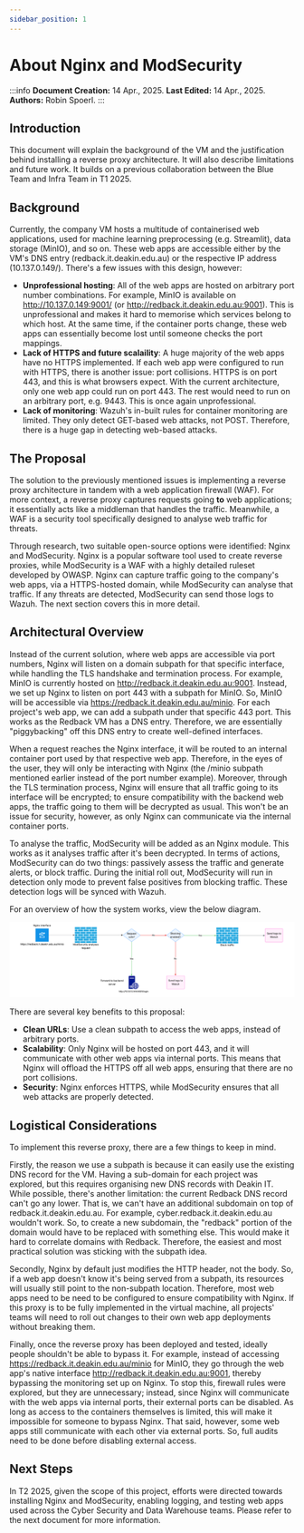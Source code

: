 ```yaml
---
sidebar_position: 1
---
```


# About Nginx and ModSecurity

:::info
**Document Creation:** 14 Apr., 2025. **Last Edited:** 14 Apr., 2025. **Authors:** Robin Spoerl.
:::

## Introduction

This document will explain the background of the VM and the justification behind installing a reverse proxy architecture. It will also describe limitations and future work. It builds on a previous collaboration between the Blue Team and Infra Team in T1 2025. 

## Background

Currently, the company VM hosts a multitude of containerised web applications, used for machine learning preprocessing (e.g. Streamlit), data storage (MinIO), and so on. These web apps are accessible either by the VM's DNS entry (redback.it.deakin.edu.au) or the respective IP address (10.137.0.149/). There's a few issues with this design, however:

- **Unprofessional hosting**: All of the web apps are hosted on arbitrary port number combinations. For example, MinIO is available on http://10.137.0.149:9001/ (or http://redback.it.deakin.edu.au:9001). This is unprofessional and makes it hard to memorise which services belong to which host. At the same time, if the container ports change, these web apps can essentially become lost until someone checks the port mappings. 
- **Lack of HTTPS and future scalaility**: A huge majority of the web apps have no HTTPS implemented. If each web app were configured to run with HTTPS, there is another issue: port collisions. HTTPS is on port 443, and this is what browsers expect. With the current architecture, only one web app could run on port 443. The rest would need to run on an arbitrary port, e.g. 9443. This is once again unprofessional.
- **Lack of monitoring**: Wazuh's in-built rules for container monitoring are limited. They only detect GET-based web attacks, not POST. Therefore, there is a huge gap in detecting web-based attacks. 

## The Proposal

The solution to the previously mentioned issues is implementing a reverse proxy architecture in tandem with a web application firewall (WAF). For more context, a reverse proxy captures requests going **to** web applications; it essentially acts like a middleman that handles the traffic. Meanwhile, a WAF is a security tool specifically designed to analyse web traffic for threats. 

Through research, two suitable open-source options were identified: Nginx and ModSecurity. Nginx is a popular software tool used to create reverse proxies, while ModSecurity is a WAF with a highly detailed ruleset developed by OWASP. Nginx can capture traffic going to the company's web apps, via a HTTPS-hosted domain, while ModSecurity can analyse that traffic. If any threats are detected, ModSecurity can send those logs to Wazuh. The next section covers this in more detail. 

## Architectural Overview 

Instead of the current solution, where web apps are accessible via port numbers, Nginx will listen on a domain subpath for that specific interface, while handling the TLS handshake and termination process. For example, MinIO is currently hosted on http://redback.it.deakin.edu.au:9001. Instead, we set up Nginx to listen on port 443 with a subpath for MinIO. So, MinIO will be accessible via https://redback.it.deakin.edu.au/minio. For each project's web app, we can add a subpath under that specific 443 port. This works as the Redback VM has a DNS entry. Therefore, we are essentially "piggybacking" off this DNS entry to create well-defined interfaces. 

When a request reaches the Nginx interface, it will be routed to an internal container port used by that respective web app. Therefore, in the eyes of the user, they will only be interacting with Nginx (the /minio subpath mentioned earlier instead of the port number example). Moreover, through the TLS termination process, Nginx will ensure that all traffic going to its interface will be encrypted; to ensure compatibility with the backend web apps, the traffic going to them will be decrypted as usual. This won't be an issue for security, however, as only Nginx can communicate via the internal container ports. 

To analyse the traffic, ModSecurity will be added as an Nginx module. This works as it analyses traffic after it's been decrypted. In terms of actions, ModSecurity can do two things: passively assess the traffic and generate alerts, or block traffic. During the initial roll out, ModSecurity will run in detection only mode to prevent false positives from blocking traffic. These detection logs will be synced with Wazuh.

For an overview of how the system works, view the below diagram. 

![Proxy architecture](img-proxy/architecture.png)

There are several key benefits to this proposal: 
- **Clean URLs**: Use a clean subpath to access the web apps, instead of arbitrary ports.
- **Scalability**: Only Nginx will be hosted on port 443, and it will communicate with other web apps via internal ports. This means that Nginx will offload the HTTPS off all web apps, ensuring that there are no port collisions.
- **Security**: Nginx enforces HTTPS, while ModSecurity ensures that all web attacks are properly detected.  

## Logistical Considerations

To implement this reverse proxy, there are a few things to keep in mind. 

Firstly, the reason we use a subpath is because it can easily use the existing DNS record for the VM. Having a sub-domain for each project was explored, but this requires organising new DNS records with Deakin IT. While possible, there's another limitation: the current Redback DNS record can't go any lower. That is, we can't have an additional subdomain on top of redback.it.deakin.edu.au. For example, cyber.redback.it.deakin.edu.au wouldn't work. So, to create a new subdomain, the "redback" portion of the domain would have to be replaced with something else. This would make it hard to correlate domains with Redback. Therefore, the easiest and most practical solution was sticking with the subpath idea. 

Secondly, Nginx by default just modifies the HTTP header, not the body. So, if a web app doesn't know it's being served from a subpath, its resources will usually still point to the non-subpath location. Therefore, most web apps need to be
need to be configured to ensure compatibility with Nginx. If this proxy is to be fully implemented in the virtual machine, all projects' teams will need to roll out changes to their own web app deployments without breaking them.

Finally, once the reverse proxy has been deployed and tested, ideally people shouldn't be able to bypass it. For example, instead of accessing https://redback.it.deakin.edu.au/minio for MinIO, they go through the web app's native interface http://redback.it.deakin.edu.au:9001, thereby bypassing the monitoring set up on Nginx. To stop this, firewall rules were explored, but they are unnecessary; instead, since Nginx will communicate with the web apps via internal ports, their external ports can be disabled. As long as access to the containers themselves is limited, this will make it impossible for someone to bypass Nginx. That said, however, some web apps still communicate with each other via external ports. So, full audits need to be done before disabling external access. 

## Next Steps

In T2 2025, given the scope of this project, efforts were directed towards installing Nginx and ModSecurity, enabling logging, and testing web apps used across the Cyber Security and Data Warehouse teams. Please refer to the next document for more information. 

